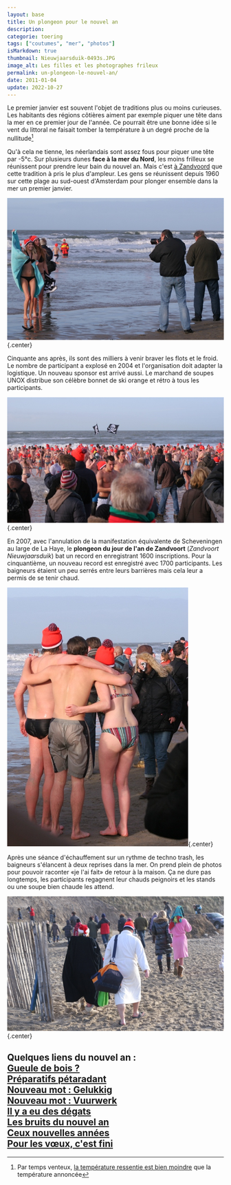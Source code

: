 ```yaml
---
layout: base
title: Un plongeon pour le nouvel an
description: 
categorie: toering
tags: ["coutumes", "mer", "photos"]
isMarkdown: true
thumbnail: Nieuwjaarsduik-0493s.JPG
image_alt: Les filles et les photographes frileux
permalink: un-plongeon-le-nouvel-an/
date: 2011-01-04
update: 2022-10-27
---
```




Le premier janvier est souvent l'objet de traditions plus ou moins curieuses. Les habitants des régions côtières aiment par exemple piquer une tête dans la mer en ce premier jour de l'année. Ce pourrait être une bonne idée si le vent du littoral ne faisait tomber la température à un degré proche de la nullitude[^1]

Qu'à cela ne tienne, les néerlandais sont assez fous pour piquer une tête par -5°c. Sur plusieurs dunes **face à la mer du Nord**, les moins frilleux se réunissent pour prendre leur bain du nouvel an. Mais c'est [à Zandvoord](http://www.zandvoortinbeeld.nl/nieuws.php?id=923) que cette tradition à pris le plus d'ampleur. Les gens se réunissent depuis 1960 sur cette plage au sud-ouest d'Amsterdam pour plonger ensemble dans la mer un premier janvier. 

![Les filles et les photographes frileux](Nieuwjaarsduik-0493s.JPG){.center}

Cinquante ans après, ils sont des milliers à venir braver les flots et le froid. Le nombre de participant a explosé en 2004 et l'organisation doit adapter la logistique. Un nouveau sponsor est arrivé aussi. Le marchand de soupes UNOX distribue son célèbre bonnet de ski orange et rétro à tous les participants.

![plein de plongeons du jour de l'an de Zandvoort](Nieuwjaarsduik-0463s.JPG){.center}

En 2007, avec l'annulation de la manifestation équivalente de Scheveningen au large de La Haye, le **plongeon du jour de l'an de Zandvoort** (*Zandvoort Nieuwjaarsduik*) bat un record en enregistrant 1600 inscriptions. Pour la cinquantième, un nouveau record est enregistré avec 1700 participants. Les baigneurs étaient un peu serrés entre leurs barrières mais cela leur a permis de se tenir chaud.

![Photo souvenir du plongeon du jour de l'an de Zandvoort](Nieuwjaarsduik-0479s.JPG){.center}

Après une séance d'échauffement sur un rythme de techno trash, les baigneurs s'élancent à deux reprises dans la mer. On prend plein de photos pour pouvoir raconter «je l'ai fait» de retour à la maison. Ça ne dure pas longtemps, les participants regagnent leur chauds peignoirs et les stands ou une soupe bien chaude les attend.

![On rentre de Zandvoort en peignoir, c'est plus classe](Nieuwjaarsduik-0523s.JPG){.center}

**Quelques liens du nouvel an :**  
[Gueule de bois ?](/gueule-de-bois)  
[Préparatifs pétaradant](/preparatifs-petaradants)  
[Nouveau mot : Gelukkig](/liens-pour-nouvel-an)  
[Nouveau mot : Vuurwerk](/nouveau-mot-vuurwerk)  
[Il y a eu des dégats](/il-y-a-eu-des-degats)  
[Les bruits du nouvel an](/les-bruits-du-nouvel-an)  
[Ceux nouvelles années](/deux-nouvelles-annees)  
[Pour les vœux, c'est fini](/pour-les-voeux-c-est-fini)  
---
[^1]: Par temps venteux, [la température ressentie est bien moindre](/la-temperature-ressentie) que la température annoncée
<!-- post notes:
http://www.zandvoortinbeeld.nl/nieuws.php?id=923
--->
